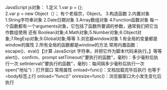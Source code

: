JavaScript
js对象：
   1.定义
        1.var p = {};   
        2.var p = new Object（）；  有个老祖宗，Object。
        3.构造函数
   2.内置对象
        1.String字符串对象
        2.Date日期对象
        3.Array数组对象
        4.Function函数对象
            每一个函数都有一个arguments对象，它包括了函数所要调的参数，通常我们把它当作数组使用
        还有 Boolean对象;4.Math对象;5.Number对象;6.Object对象;7.RegExp对象;9.Global对象;等等
   3.浏览器window对象
        1.有全局的变量都是window的属性
        2.所有全局的函数都是window的方法
        常用内置函数：
            escape()、eval()【计算 JavaScript 字符串，并把它作为脚本代码来执行。】等等
            alert()、confirm、prompt
            setTimeout("要执行的函数"，毫秒)：多少毫秒后执行一次
            setInterval("要执行的函数"，毫秒)：每间隔多少毫秒后执行一次
            open("地址")：打开窗口
        常用属性
            onload=func()：文档加载完毕后执行   也等于=body标签上行 onload="func()"
            onresize=func()：浏览器窗口大小发生变化后执行  
        
   
   